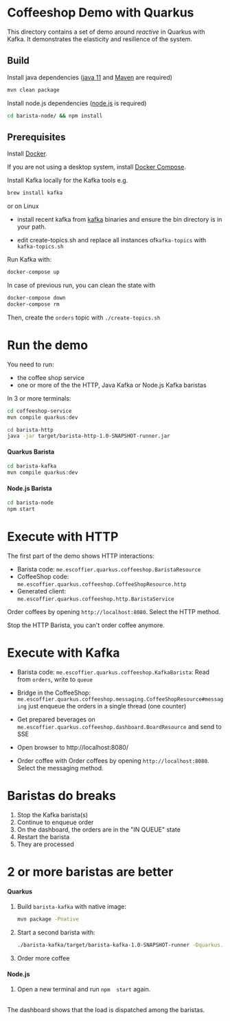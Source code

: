 # Coffeeshop Demo with Quarkus

This directory contains a set of demo around _reactive_ in Quarkus with Kafka.
It demonstrates the elasticity and resilience of the system.

## Build

Install java dependencies (<a href="https://adoptopenjdk.net/installation.html">java 11</a> and
<a href="https://maven.apache.org/install.html">Maven</a> are required)


```bash
mvn clean package
```

Install node.js dependencies (<a href="https://nodejs.org/en/download/">node.js</a> is required)

```bash
cd barista-node/ && npm install
```

## Prerequisites

Install <a href="https://docs.docker.com/get-docker/">Docker</a>.

If you are not using a desktop system, install <a href="https://docs.docker.com/compose/install/">Docker Compose</a>.


Install Kafka locally for the Kafka tools e.g.

```bash
brew install kafka
```

or on Linux

* install recent kafka from <a href="https://kafka.apache.org/downloads">kafka</a> binaries and
  ensure the bin directory is in your path.

* edit create-topics.sh and replace all instances of`kafka-topics` with `kafka-topics.sh`

Run Kafka with:

```bash
docker-compose up
```

In case of previous run, you can clean the state with

```bash
docker-compose down
docker-compose rm
```

Then, create the `orders` topic with `./create-topics.sh`

# Run the demo

You need to run:

* the coffee shop service
* one or more of the the HTTP, Java Kafka or Node.js Kafka baristas

In 3 or more terminals: 

```bash
cd coffeeshop-service
mvn compile quarkus:dev
```

```bash
cd barista-http
java -jar target/barista-http-1.0-SNAPSHOT-runner.jar
```

#### Quarkus Barista

```bash
cd barista-kafka
mvn compile quarkus:dev
```

#### Node.js Barista

```bash
cd barista-node
npm start
```

# Execute with HTTP

The first part of the demo shows HTTP interactions:

* Barista code: `me.escoffier.quarkus.coffeeshop.BaristaResource`
* CoffeeShop code: `me.escoffier.quarkus.coffeeshop.CoffeeShopResource.http`
* Generated client: `me.escoffier.quarkus.coffeeshop.http.BaristaService`

Order coffees by opening `http://localhost:8080`. Select the HTTP method.

Stop the HTTP Barista, you can't order coffee anymore.

# Execute with Kafka

* Barista code: `me.escoffier.quarkus.coffeeshop.KafkaBarista`: Read from `orders`, write to `queue`
* Bridge in the CoffeeShop: `me.escoffier.quarkus.coffeeshop.messaging.CoffeeShopResource#messaging` just enqueue the orders in a single thread (one counter)
* Get prepared beverages on `me.escoffier.quarkus.coffeeshop.dashboard.BoardResource` and send to SSE

* Open browser to http://localhost:8080/
* Order coffee with Order coffees by opening `http://localhost:8080`. Select the messaging method.

# Baristas do breaks

1. Stop the Kafka barista(s)
1. Continue to enqueue order
1. On the dashboard, the orders are in the "IN QUEUE" state
1. Restart the barista
1. They are processed

# 2 or more baristas are better

#### Quarkus

1. Build `barista-kafka` with native image:
   ```bash
   mvn package -Pnative
   ```
1. Start a second barista with: 
    ```bash
    ./barista-kafka/target/barista-kafka-1.0-SNAPSHOT-runner -Dquarkus.http.port=9999
    ```
1. Order more coffee

#### Node.js

1. Open a new terminal and run `npm  start` again.

<br />
The dashboard shows that the load is dispatched among the baristas.
